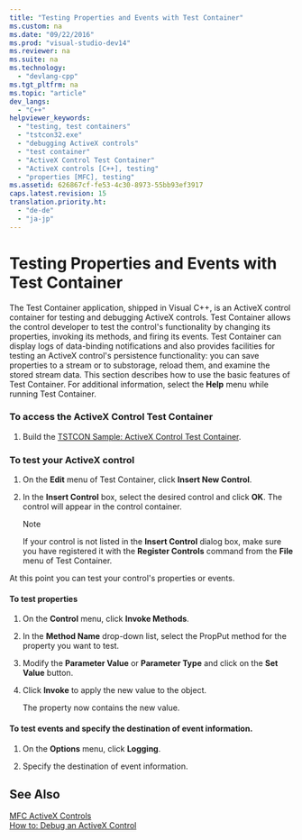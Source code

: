 ```yaml
---
title: "Testing Properties and Events with Test Container"
ms.custom: na
ms.date: "09/22/2016"
ms.prod: "visual-studio-dev14"
ms.reviewer: na
ms.suite: na
ms.technology: 
  - "devlang-cpp"
ms.tgt_pltfrm: na
ms.topic: "article"
dev_langs: 
  - "C++"
helpviewer_keywords: 
  - "testing, test containers"
  - "tstcon32.exe"
  - "debugging ActiveX controls"
  - "test container"
  - "ActiveX Control Test Container"
  - "ActiveX controls [C++], testing"
  - "properties [MFC], testing"
ms.assetid: 626867cf-fe53-4c30-8973-55bb93ef3917
caps.latest.revision: 15
translation.priority.ht: 
  - "de-de"
  - "ja-jp"
---
```

# Testing Properties and Events with Test Container
The Test Container application, shipped in Visual C++, is an ActiveX control container for testing and debugging ActiveX controls. Test Container allows the control developer to test the control's functionality by changing its properties, invoking its methods, and firing its events. Test Container can display logs of data-binding notifications and also provides facilities for testing an ActiveX control's persistence functionality: you can save properties to a stream or to substorage, reload them, and examine the stored stream data. This section describes how to use the basic features of Test Container. For additional information, select the **Help** menu while running Test Container.  
  
### To access the ActiveX Control Test Container  
  
1.  Build the [TSTCON Sample: ActiveX Control Test Container](../VS_csharp/visual-c---samples.md).  
  
### To test your ActiveX control  
  
1.  On the **Edit** menu of Test Container, click **Insert New Control**.  
  
2.  In the **Insert Control** box, select the desired control and click **OK**. The control will appear in the control container.  
  
    > [!NOTE]
    >  If your control is not listed in the **Insert Control** dialog box, make sure you have registered it with the **Register Controls** command from the **File** menu of Test Container.  
  
 At this point you can test your control's properties or events.  
  
#### To test properties  
  
1.  On the **Control** menu, click **Invoke Methods**.  
  
2.  In the **Method Name** drop-down list, select the PropPut method for the property you want to test.  
  
3.  Modify the **Parameter Value** or **Parameter Type** and click on the **Set Value** button.  
  
4.  Click **Invoke** to apply the new value to the object.  
  
     The property now contains the new value.  
  
#### To test events and specify the destination of event information.  
  
1.  On the **Options** menu, click **Logging**.  
  
2.  Specify the destination of event information.  
  
## See Also  
 [MFC ActiveX Controls](../VS_csharp/mfc-activex-controls.md)   
 [How to: Debug an ActiveX Control](../VS_csharp/how-to--debug-an-activex-control.md)